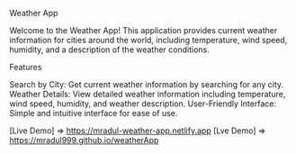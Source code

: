 Weather App

Welcome to the Weather App! This application provides current weather information for cities around the world, including temperature, wind speed, humidity, and a description of the weather conditions.

Features

Search by City: Get current weather information by searching for any city.
Weather Details: View detailed weather information including temperature, wind speed, humidity, and weather description.
User-Friendly Interface: Simple and intuitive interface for ease of use.

[Live Demo] =>  https://mradul-weather-app.netlify.app
[Lve Demo] =>  https://mradul999.github.io/weatherApp
